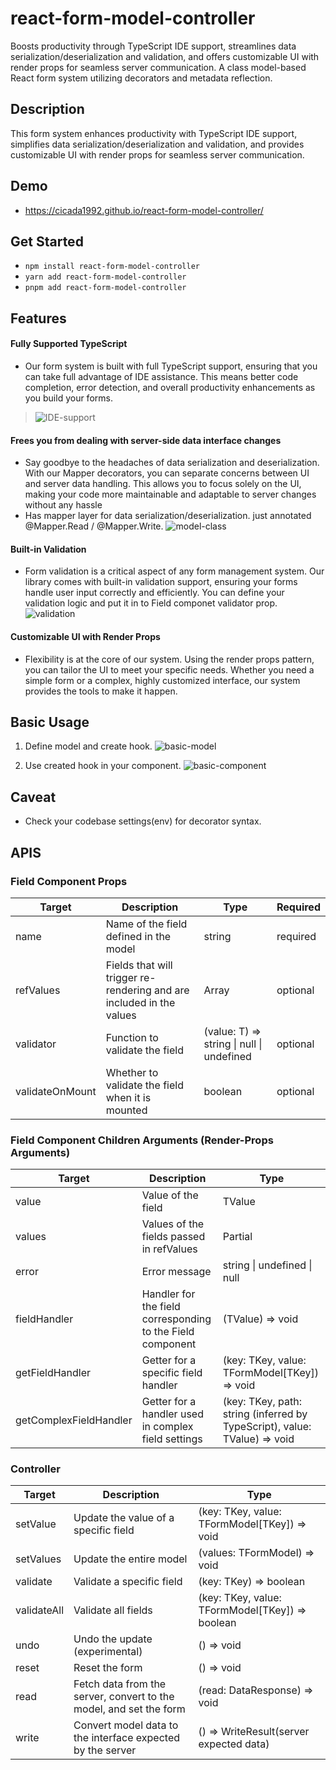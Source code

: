 # react-form-model-controller
Boosts productivity through TypeScript IDE support, streamlines data serialization/deserialization and validation, and offers customizable UI with render props for seamless server communication. A class model-based React form system utilizing decorators and metadata reflection.

## Description
This form system enhances productivity with TypeScript IDE support, simplifies data serialization/deserialization and validation, and provides customizable UI with render props for seamless server communication.

## Demo
- https://cicada1992.github.io/react-form-model-controller/


## Get Started
- `npm install react-form-model-controller`
- `yarn add react-form-model-controller`
- `pnpm add react-form-model-controller`

## Features

#### Fully Supported TypeScript
- Our form system is built with full TypeScript support, ensuring that you can take full advantage of IDE assistance. This means better code completion, error detection, and overall productivity enhancements as you build your forms.
> ![IDE-support](assets/IDE_support.gif)

#### Frees you from dealing with server-side data interface changes
- Say goodbye to the headaches of data serialization and deserialization. With our Mapper decorators, you can separate concerns between UI and server data handling. This allows you to focus solely on the UI, making your code more maintainable and adaptable to server changes without any hassle
- Has mapper layer for data serialization/deserialization. just annotated @Mapper.Read / @Mapper.Write.
![model-class](assets/model-basic.png)

#### Built-in Validation
- Form validation is a critical aspect of any form management system. Our library comes with built-in validation support, ensuring your forms handle user input correctly and efficiently. You can define your validation logic and put it in to Field componet validator prop.
![validation](assets/validation.png)

#### Customizable UI with Render Props
- Flexibility is at the core of our system. Using the render props pattern, you can tailor the UI to meet your specific needs. Whether you need a simple form or a complex, highly customized interface, our system provides the tools to make it happen.

## Basic Usage
1. Define model and create hook.
![basic-model](assets/model-basic.png)


2. Use created hook in your component.
![basic-component](assets/component-basic.png)

## Caveat
- Check your codebase settings(env) for decorator syntax.

## APIS
### Field Component Props

| Target           | Description                                                                                       | Type                                      | Required  |
|------------------|---------------------------------------------------------------------------------------------------|-------------------------------------------|-----------|
| name             | Name of the field defined in the model                                                            | string                                    | required  |
| refValues        | Fields that will trigger re-rendering and are included in the values                              | Array<keyof TFormModel>                   | optional  |
| validator        | Function to validate the field                                                                    | (value: T) => string \| null \| undefined | optional  |
| validateOnMount  | Whether to validate the field when it is mounted                                                  | boolean                                   | optional  |

### Field Component Children Arguments (Render-Props Arguments)

| Target                 | Description                                                                                         | Type                                                   |
|------------------------|-----------------------------------------------------------------------------------------------------|--------------------------------------------------------|
| value                  | Value of the field                                                                                  | TValue                                                 |
| values                 | Values of the fields passed in refValues                 | Partial<TFormModel>                                    |
| error                  | Error message                                                                                       | string \| undefined \| null                            |
| fieldHandler           | Handler for the field corresponding to the Field component                                          | (TValue) => void                                       |
| getFieldHandler        | Getter for a specific field handler                                                                 | (key: TKey, value: TFormModel[TKey]) => void           |
| getComplexFieldHandler | Getter for a handler used in complex field settings                                                 | (key: TKey, path: string (inferred by TypeScript), value: TValue) => void |

### Controller

| Target        | Description                                                                                      | Type                                                     |
|---------------|--------------------------------------------------------------------------------------------------|----------------------------------------------------------|
| setValue      | Update the value of a specific field                                                             | (key: TKey, value: TFormModel[TKey]) => void             |
| setValues     | Update the entire model                                                                          | (values: TFormModel) => void                             |
| validate      | Validate a specific field                                                                        | (key: TKey) => boolean                                   |
| validateAll   | Validate all fields                                                                              | (key: TKey, value: TFormModel[TKey]) => boolean          |
| undo          | Undo the update (experimental)                                                                   | () => void                                               |
| reset         | Reset the form                                                                                   | () => void                                               |
| read          | Fetch data from the server, convert to the model, and set the form                               | (read: DataResponse) => void                             |
| write         | Convert model data to the interface expected by the server                                       | () => WriteResult(server expected data)                  |